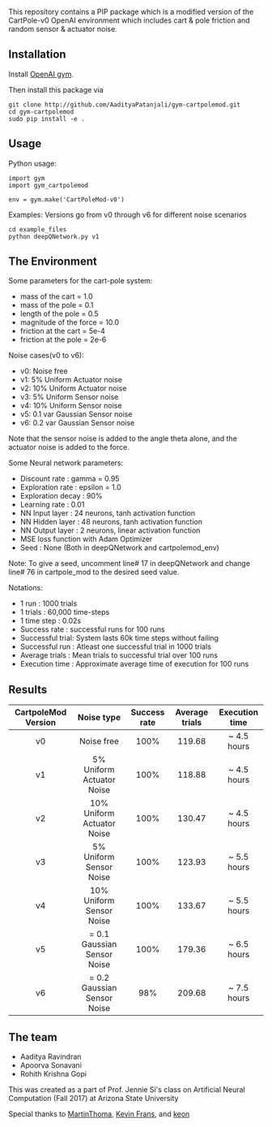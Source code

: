 This repository contains a PIP package which is a modified version of the 
CartPole-v0 OpenAI environment which includes cart & pole friction and random sensor & actuator noise.


## Installation

Install [OpenAI gym](https://gym.openai.com/docs/).

Then install this package via

```
git clone http://github.com/AadityaPatanjali/gym-cartpolemod.git
cd gym-cartpolemod
sudo pip install -e .
```

## Usage
Python usage:
```
import gym
import gym_cartpolemod

env = gym.make('CartPoleMod-v0')
```
Examples:
Versions go from v0 through v6 for different noise scenarios
```
cd example_files
python deepQNetwork.py v1
```

## The Environment

Some parameters for the cart-pole system:
- mass of the cart = 1.0
- mass of the pole = 0.1
- length of the pole = 0.5 
- magnitude of the force = 10.0
- friction at the cart = 5e-4
- friction at the pole = 2e-6

Noise cases(v0 to v6):
- v0: Noise free
- v1: 5%  Uniform Actuator noise
- v2: 10% Uniform Actuator noise
- v3: 5%  Uniform Sensor noise
- v4: 10% Uniform Sensor noise
- v5: 0.1 var Gaussian Sensor noise
- v6: 0.2 var Gaussian Sensor noise

Note that the sensor noise is added to the angle theta alone, and the actuator noise is added to the force.

Some Neural network parameters:
- Discount rate     : gamma = 0.95
- Exploration rate  : epsilon = 1.0
- Exploration decay : 90%
- Learning rate 	: 0.01
- NN Input layer	: 24 neurons, tanh activation function
- NN Hidden layer	: 48 neurons, tanh activation function
- NN Output layer	: 2 neurons, linear activation function
- MSE loss function with Adam Optimizer
- Seed			: None (Both in deepQNetwork and cartpolemod_env)

Note: To give a seed, uncomment line# 17 in deepQNetwork and change line# 76 in cartpole_mod to the desired seed value. 

Notations:
- 1 run	      	  : 1000 trials
- 1 trials    	  : 60,000 time-steps
- 1 time step 	  : 0.02s
- Success rate	  : successful runs for 100 runs
- Successful trial: System lasts 60k time steps without failing
- Successful run  : Atleast one successful trial in 1000 trials
- Average trials  : Mean trials to successful trial over 100 runs
- Execution time  : Approximate average time of execution for 100 runs

## Results
|CartpoleMod Version|Noise type|Success rate|Average trials|Execution time|
|:---:|:---:|:---:|:---:|:---:|
|v0|Noise free|100%|119.68|~ 4.5 hours|
|v1|5% Uniform Actuator Noise|100%|118.88|~ 4.5 hours|
|v2|10% Uniform Actuator Noise|100%|130.47|~ 4.5 hours|
|v3|5% Uniform Sensor Noise|100%|123.93|~ 5.5 hours|
|v4|10% Uniform Sensor Noise|100%|133.67|~ 5.5 hours|
|v5|<script type="text/javascript" src="http://cdn.mathjax.org/mathjax/latest/MathJax.js?config=default">\begin{equation}{\sigma<tab>}^2\end{equation}</script> = 0.1 Gaussian Sensor Noise|100%|179.36|~ 6.5 hours|
|v6|<script type="text/javascript" src="http://cdn.mathjax.org/mathjax/latest/MathJax.js?config=default">\begin{equation}{\sigma<tab>}^2\end{equation}</script> = 0.2 Gaussian Sensor Noise|98%|209.68|~ 7.5 hours|

## The team
- Aaditya Ravindran
- Apoorva Sonavani
- Rohith Krishna Gopi

This was created as a part of Prof. Jennie Si's class on Artificial Neural Computation (Fall 2017) at Arizona State University

Special thanks to [MartinThoma](https://github.com/MartinThoma/banana-gym), [Kevin Frans](https://github.com/kvfrans/openai-cartpole), and [keon](https://keon.io/deep-q-learning/)
